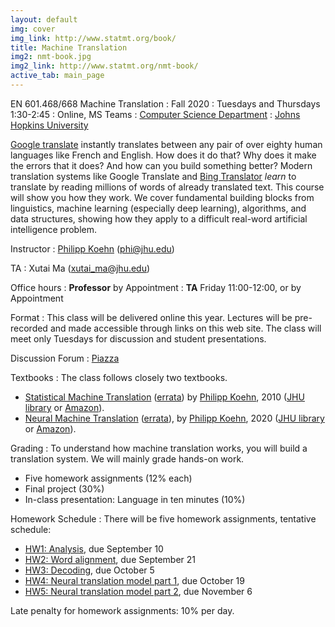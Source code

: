 ```yaml
---
layout: default
img: cover
img_link: http://www.statmt.org/book/
title: Machine Translation
img2: nmt-book.jpg
img2_link: http://www.statmt.org/nmt-book/
active_tab: main_page
---
```


EN 601.468/668 Machine Translation
: Fall 2020
: Tuesdays and Thursdays 1:30-2:45
: Online, MS Teams
: [Computer Science Department](http://www.cs.jhu.edu/)
: [Johns Hopkins University](http://www.jhu.edu/)

[Google translate](http://translate.google.com/) instantly
translates between any pair of over eighty human languages
like French and English. How does it do that? Why does it
make the errors that it does? And how can you build something
better? Modern translation systems like Google Translate and
[Bing Translator](http://www.microsofttranslator.com/)
*learn* to translate by reading millions of words of already
translated text. This course will show you how they work.
We cover fundamental building blocks from linguistics,
machine learning (especially deep learning), algorithms, and data structures,
showing how they apply to a difficult
real-word artificial intelligence problem.


Instructor
: [Philipp Koehn](http://www.cs.jhu.edu/~phi/) (<phi@jhu.edu>)

TA
: Xutai Ma (<xutai_ma@jhu.edu>)

Office hours
: **Professor** by Appointment
: **TA** Friday 11:00-12:00, or by Appointment

Format
: This class will be delivered online this year. Lectures will be pre-recorded and made accessible through links on this web site. The class will meet only Tuesdays for discussion and student presentations.

Discussion Forum
: [Piazza](http://piazza.com/jhu/fall2020/en601468)

Textbooks
: The class follows closely two textbooks.
* [Statistical Machine Translation](http://www.statmt.org/book/) (<a href="http://statmt.org/book/errata.html">errata</a>)
by [Philipp Koehn](http://www.cs.jhu.edu/~phi/), 2010
(<a href="https://catalyst.library.jhu.edu/catalog/bib_3522360">JHU library</a> or <a href="http://www.amazon.com/Statistical-Machine-Translation-Philipp-Koehn/dp/0521874157">Amazon</a>).
* [Neural Machine Translation](http://www.statmt.org/nmt-book/) (<a href="http://statmt.org/nmt-book/errata.html">errata</a>), by [Philipp Koehn](http://www.cs.jhu.edu/~phi/), 2020 (<a href="https://catalyst.library.jhu.edu/catalog/bib_8609876">JHU library</a> or <a href="https://www.amazon.com/gp/product/1108497322">Amazon</a>).

Grading
: To understand how machine translation works, you will build a translation system.
We will mainly grade hands-on work.

* Five homework assignments (12% each)
* Final project (30%)
* In-class presentation: Language in ten minutes (10%)

Homework Schedule
: There will be five homework assignments, tentative schedule:
* [HW1: Analysis](hw0.html), due September 10
* [HW2: Word alignment](hw1.md), due September 21
* [HW3: Decoding](hw2.md), due October 5
* [HW4: Neural translation model part 1](hw3.md), due October 19
* [HW5: Neural translation model part 2](hw4.md), due November 6

Late penalty for homework assignments: 10% per day.
